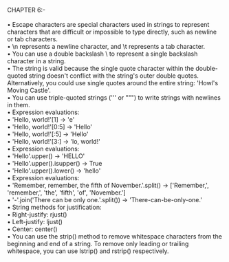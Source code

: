 CHAPTER 6:- <br />
<br />
•	Escape characters are special characters used in strings to represent characters that are difficult or impossible to type directly, such as newline or tab characters. <br />
•	\n represents a newline character, and \t represents a tab character. <br />
•	You can use a double backslash \\ to represent a single backslash character in a string. <br />
•	The string is valid because the single quote character within the double-quoted string doesn't conflict with the string's outer double quotes. Alternatively, you could use single quotes around the entire string: 'Howl's Moving Castle'. <br />
•	You can use triple-quoted strings (''' or """) to write strings with newlines in them. <br />
•	Expression evaluations: <br />
•	'Hello, world!'[1] -> 'e' <br />
•	'Hello, world!'[0:5] -> 'Hello' <br />
•	'Hello, world!'[:5] -> 'Hello' <br />
•	'Hello, world!'[3:] -> 'lo, world!' <br />
•	Expression evaluations: <br />
•	'Hello'.upper() -> 'HELLO' <br />
•	'Hello'.upper().isupper() -> True <br />
•	'Hello'.upper().lower() -> 'hello' <br />
•	Expression evaluations: <br />
•	'Remember, remember, the fifth of November.'.split() -> ['Remember,', 'remember,', 'the', 'fifth', 'of', 'November.'] <br />
•	'-'.join('There can be only one.'.split()) -> 'There-can-be-only-one.' <br />
•	String methods for justification: <br />
•	Right-justify: rjust() <br />
•	Left-justify: ljust() <br />
•	Center: center() <br />
•	You can use the strip() method to remove whitespace characters from the beginning and end of a string. To remove only leading or trailing whitespace, you can use lstrip() and rstrip() respectively. <br />

